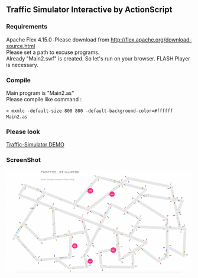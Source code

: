 ## Traffic Simulator Interactive by ActionScript
### Requirements
Apache Flex 4.15.0  :Please download from http://flex.apache.org/download-source.html  
Please set a path to excuse programs.  
Already "Main2.swf" is created. So let's run on your browser. FLASH Player is necessary.

### Compile
Main program is "Main2.as"  
Please compile like command :  

```
> mxmlc -default-size 800 800 -default-background-color=#ffffff Main2.as
```

### Please look 
[Traffic-Simulator DEMO](http://okaal.html.xdomain.jp/logs/generative-art/flash/traffic_in.html)

### ScreenShot 
![ScreenShot](https://github.com/jirotubuyaki/Traffic-Simulator/blob/master/screenshot.png)  





